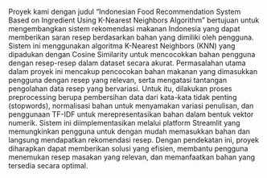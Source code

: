 Proyek kami dengan judul “Indonesian Food Recommendation System Based on Ingredient Using K-Nearest Neighbors Algorithm” bertujuan untuk mengembangkan sistem rekomendasi makanan Indonesia yang dapat memberikan saran resep berdasarkan bahan yang dimiliki oleh pengguna. Sistem ini menggunakan algoritma K-Nearest Neighbors (KNN) yang dipadukan dengan Cosine Similarity untuk mencocokkan bahan pengguna dengan resep-resep dalam dataset secara akurat. Permasalahan utama dalam proyek ini mencakup pencocokan bahan makanan yang dimasukkan pengguna dengan resep yang relevan, serta mengatasi tantangan pengolahan data resep yang bervariasi. Untuk itu, dilakukan proses preprocessing berupa pembersihan data dari kata-kata tidak penting (stopwords), normalisasi bahan untuk menyamakan variasi penulisan, dan penggunaan TF-IDF untuk merepresentasikan bahan dalam bentuk vektor numerik. Sistem ini diimplementasikan melalui platform Streamlit yang memungkinkan pengguna untuk dengan mudah memasukkan bahan dan langsung mendapatkan rekomendasi resep. Dengan pendekatan ini, proyek diharapkan dapat memberikan solusi yang efisien, membantu pengguna menemukan resep masakan yang relevan, dan memanfaatkan bahan yang tersedia secara optimal.
